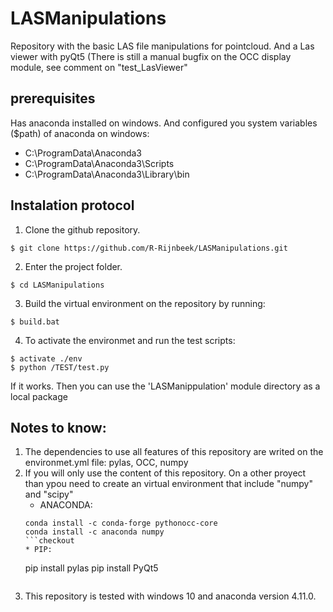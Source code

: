 # LASManipulations

Repository with the basic LAS file manipulations for pointcloud. And a Las viewer with pyQt5 (There is still a manual bugfix on the OCC display module, see comment on "test_LasViewer"

## prerequisites

Has anaconda installed on windows. And configured you system variables ($path) of anaconda on windows: 
* C:\ProgramData\Anaconda3
* C:\ProgramData\Anaconda3\Scripts
* C:\ProgramData\Anaconda3\Library\bin

## Instalation protocol

1. Clone the github repository.
```
$ git clone https://github.com/R-Rijnbeek/LASManipulations.git
```

2. Enter the project folder.
```
$ cd LASManipulations
```

3. Build the virtual environment on the repository by running:
```
$ build.bat
```

4. To activate the environmet and run the test scripts:
```
$ activate ./env
$ python /TEST/test.py
```

If it works. Then you can use the 'LASManippulation' module directory as a local package

## Notes to know: 

1. The dependencies to use all features of this repository are writed on the environmet.yml file: pylas, OCC, numpy
2. If you will only use the content of this repository. On a other proyect than ypou need to create an virtual environment that include "numpy" and "scipy"
    * ANACONDA:
    ```
    conda install -c conda-forge pythonocc-core
    conda install -c anaconda numpy
    ```checkout 
    * PIP:
    ```
    pip install pylas
    pip install PyQt5
    ```

3. This repository is tested with windows 10 and anaconda version 4.11.0.
